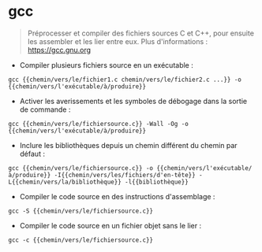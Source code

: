 # gcc

> Préprocesser et compiler des fichiers sources C et C++, pour ensuite les assembler et les lier entre eux.
> Plus d'informations : <https://gcc.gnu.org>

- Compiler plusieurs fichiers source en un exécutable :

`gcc {{chemin/vers/le/fichier1.c chemin/vers/le/fichier2.c ...}} -o {{chemin/vers/l'exécutable/à/produire}}`

- Activer les averissements et les symboles de débogage dans la sortie de commande :

`gcc {{chemin/vers/le/fichiersource.c}} -Wall -Og -o {{chemin/vers/l'exécutable/à/produire}}`

- Inclure les bibliothèques depuis un chemin différent du chemin par défaut :

`gcc {{chemin/vers/le/fichiersource.c}} -o {{chemin/vers/l'exécutable/à/produire}} -I{{chemin/vers/les/fichiers/d'en-tête}} -L{{chemin/vers/la/bibliothèque}} -l{{bibliothèque}}`

- Compiler le code source en des instructions d'assemblage :

`gcc -S {{chemin/vers/le/fichiersource.c}}`

- Compiler le code source en un fichier objet sans le lier :

`gcc -c {{chemin/vers/le/fichiersource.c}}`
